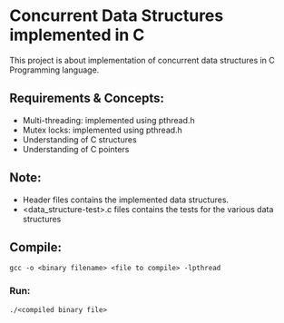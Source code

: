 # Concurrent Data Structures implemented in C

This project is about implementation of concurrent data structures in C Programming language.

## Requirements & Concepts:

- Multi-threading: implemented using pthread.h 
- Mutex locks: implemented using pthread.h
- Understanding of C structures
- Understanding of C pointers
 
## Note:

- Header files contains the implemented data structures. 
- <data_structure-test>.c files contains the tests for the various data structures
## Compile:
```console
gcc -o <binary filename> <file to compile> -lpthread
```
### Run:
```console
./<compiled binary file>
```


